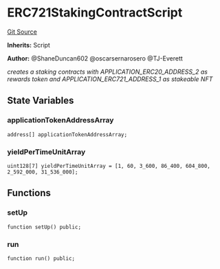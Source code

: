 # ERC721StakingContractScript
[Git Source](https://github.com/thrackle-io/rules-protocol/blob/2738cf9716e0fddfad4df13fdb6486b5987af931/src/example/script/ERC721Staking.s.sol)

**Inherits:**
Script

**Author:**
@ShaneDuncan602 @oscarsernarosero @TJ-Everett

*creates a staking contracts with APPLICATION_ERC20_ADDRESS_2 as rewards token and APPLICATION_ERC721_ADDRESS_1 as stakeable NFT*


## State Variables
### applicationTokenAddressArray

```solidity
address[] applicationTokenAddressArray;
```


### yieldPerTimeUnitArray

```solidity
uint128[7] yieldPerTimeUnitArray = [1, 60, 3_600, 86_400, 604_800, 2_592_000, 31_536_000];
```


## Functions
### setUp


```solidity
function setUp() public;
```

### run


```solidity
function run() public;
```

